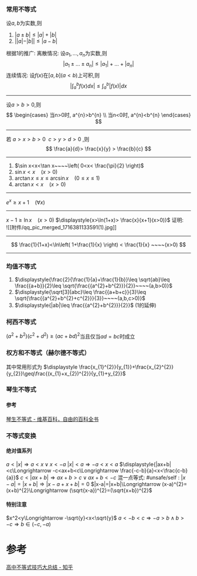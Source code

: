 
 
### 常用不等式

设$a,b$为实数,则
1. $|a\pm b|\leq |a|+|b|$
2. $||a|-|b||\leq |a-b|$

根据1的推广:
	离散情况: 设$a_1,\dots,a_{n}$为实数,则
	$$|a_{1}\pm  \dots \pm  a_n|\leq  |a_{1}|+\dots+|a_n|$$
	连续情况: 设$f(x)$在$[a,b](a<b)$上可积,则
	$$\bigg| \int_{a}^{b} f(x)dx \bigg|\leq  \int_{a}^{b} |f(x)|dx$$

---
设$a>b>0$,则 
$$
\begin{cases}
当n>0时, a^{n}>b^{n} \\
当n<0时, a^{n}<b^{n}
\end{cases}
$$

---
若 
$a>x>b>0~$
$c>y>d>0$ ,则
$$
\frac{a}{d}> \frac{x}{y} > \frac{b}{c}
$$

---
1. $\sin x<x<\tan x~~~~\left( 0<x< \frac{\pi}{2} \right)$ 
2. $\sin x< x~~~~(x>0)$ 
3. $\arctan x\leq x\leq \arcsin x~~~~(0\leq x\leq 1)$ 
4. $\arctan x< x~~~~(x>0)$

---
$\displaystyle{e^{x}\geq x+1~~~~(\forall x)}$

---
$x-1\geq \ln x~~~~(x>0)$
$\displaystyle{x>\ln(1+x)> \frac{x}{x+1}(x>0)}$
证明:  
![[附件/qq_pic_merged_1716381133591(1).jpg]]

---
$$
\frac{1}{1+x}<\ln\left( 1+\frac{1}{x} \right) < \frac{1}{x} ~~~~(x>0)
$$

---
### 均值不等式
1. $\displaystyle{\frac{2}{\frac{1}{a}+\frac{1}{b}}\leq \sqrt{ab}\leq \frac{{a+b}}{2}\leq \sqrt{\frac{{a^{2}+b^{2}}}{2}}~~~~(a,b>0)}$
2. $\displaystyle{\sqrt[3]{abc}\leq \frac{{a+b+c}}{3}\leq \sqrt{\frac{{a^{2}+b^{2}+c^{2}}}{3}}~~~~(a,b,c>0)}$
3. $\displaystyle{|ab|\leq \frac{{a^{2}+b^{2}}}{2}}$ (1的延伸)

### 柯西不等式
$(a^{2}+b^{2})(c^{2 }+d^{2})\geq(ac+bd)^{2}$当且仅当$ad=bc$时成立

### 权方和不等式（赫尔德不等式）
其中常用形式为 $\displaystyle \frac{x_{1}^{2}}{y_{1}}+\frac{x_{2}^{2}}{y_{2}}\geq\frac{(x_{1}+x_{2})^{2}}{y_{1}+y_{2}}$

### 琴生不等式

#### 参考
[琴生不等式 - 维基百科，自由的百科全书](https://zh.wikipedia.org/wiki/%E7%B0%A1%E6%A3%AE%E4%B8%8D%E7%AD%89%E5%BC%8F)

### 不等式变换
#### 绝对值系列
$a<|x|\Longrightarrow a<x\lor x<-a$
$|x|<a\Longrightarrow -a<x<a$
$\displaystyle{|ax+b|<c\Longrightarrow -c<ax+b<c\Longrightarrow \frac{-c-b}{a}<x<\frac{c-b}{a}}$
$c<|ax+b|\Longrightarrow ax+b>c\lor ax+b<-c$
混一点等式:
#unsafe/self : $|x-a|=|x+b|\Longrightarrow |x-a+x+b|=0$
$|x-a|=|x+b|\Longrightarrow (x-a)^{2}=(x+b)^{2}\Longrightarrow (\sqrt{x-a})^{2}=(\sqrt{x+b})^{2}$

#### 特别注意
$x^2<y\Longrightarrow -\sqrt{y}<x<\sqrt{y}$
$a<-b<c\Longrightarrow -a>b\land b>-c\Longrightarrow b\in(-c,-a)$

# 参考
[高中不等式技巧大总结 - 知乎](https://zhuanlan.zhihu.com/p/348335558)